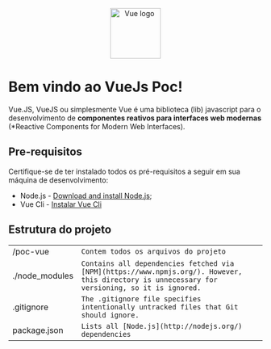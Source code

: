 <p align="center"><a href="https://vuejs.org" target="_blank" rel="noopener noreferrer"><img width="100" src="https://vuejs.org/images/logo.png" alt="Vue logo"></a></p>

# Bem vindo ao VueJs Poc! 

Vue.JS, VueJS ou simplesmente Vue é uma biblioteca (lib) javascript para o desenvolvimento de **componentes reativos para interfaces web modernas** (*Reactive Components for Modern Web Interfaces).


## Pre-requisitos

Certifique-se de ter instalado todos os pré-requisitos a seguir em sua máquina de desenvolvimento:

-   Node.js -  [Download and install Node.js](https://nodejs.org/en/download/);
-   Vue Cli - [Instalar Vue Cli](https://www.npmjs.com/package/vue-cli)


## Estrutura do projeto

|                |                          |                         |
|----------------|-------------------------------|-----------------------------|
|/poc-vue|`Contem todos os arquivos do projeto`            |
|./node_modules          |`Contains all dependencies fetched via [NPM](https://www.npmjs.org/). However, this directory is unnecessary for versioning, so it is ignored.`      
|.gitignore          |`The .gitignore file specifies intentionally untracked files that Git should ignore.`
|package.json          |`Lists all [Node.js](http://nodejs.org/) dependencies`
